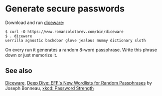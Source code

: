 # Generate secure passwords

Download and run [diceware](/bin/diceware):

    $ curl -O https://www.romanzolotarev.com/bin/diceware
    $ . diceware
    uerrilla agnostic backdoor glove jealous mummy dictionary sloth

On every run it generates a random 8-word passphrase. Write this
phrase down or just memorize it.

## See also

[Diceware](https://en.m.wikipedia.org/wiki/Diceware),
[Deep Dive: EFF's New Wordlists for Random Passphrases](https://www.eff.org/deeplinks/2016/07/new-wordlists-random-passphrases) by Joseph Bonneau,
[xkcd: Password Strength](https://m.xkcd.com/936/)
